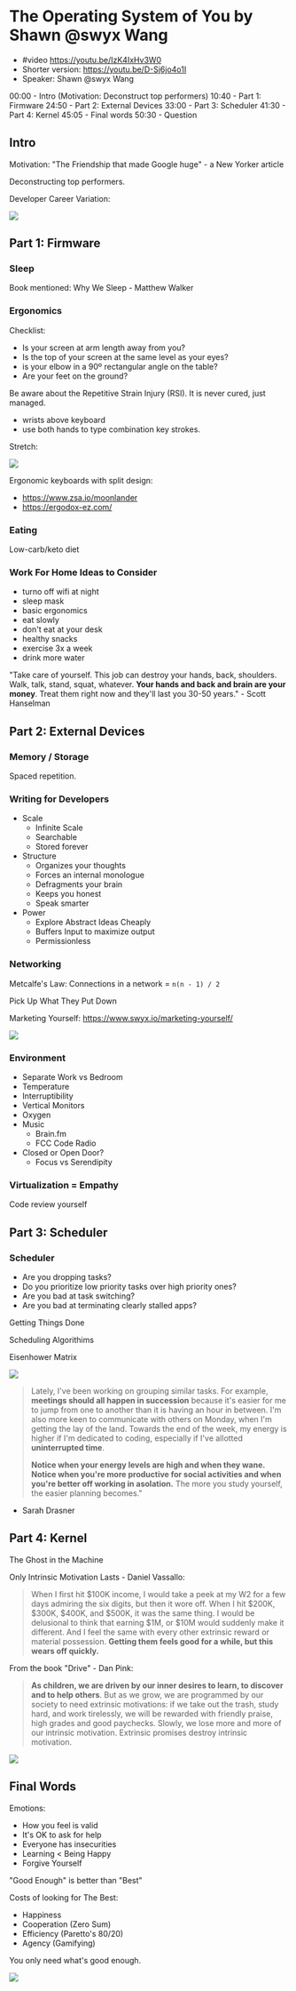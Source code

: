 # The Operating System of You by Shawn @swyx Wang

- #video <https://youtu.be/IzK4IxHv3W0>
- Shorter version: <https://youtu.be/D-Sj6jo4o1I>
- Speaker: Shawn @swyx Wang

00:00 - Intro (Motivation: Deconstruct top performers)
10:40 - Part 1: Firmware
24:50 - Part 2: External Devices
33:00 - Part 3: Scheduler
41:30 - Part 4: Kernel
45:05 - Final words
50:30 - Question

## Intro

Motivation: "The Friendship that made Google huge" - a New Yorker article

Deconstructing top performers.

Developer Career Variation:

![](img/dev-career-variation.png)


## Part 1: Firmware

### Sleep

Book mentioned: Why We Sleep - Matthew Walker


### Ergonomics

Checklist:

- Is your screen at arm length away from you?
- Is the top of your screen at the same level as your eyes?
- is your elbow in a 90º rectangular angle on the table?
- Are your feet on the ground?

Be aware about the Repetitive Strain Injury (RSI). It is never cured, just managed.

- wrists above keyboard
- use both hands to type combination key strokes.

Stretch:

![](img/stretch.png)


Ergonomic keyboards with split design:

- <https://www.zsa.io/moonlander>
- <https://ergodox-ez.com/>

### Eating

Low-carb/keto diet

### Work For Home Ideas to Consider

- turno off wifi at night
- sleep mask
- basic ergonomics
- eat slowly
- don't eat at your desk
- healthy snacks
- exercise 3x a week
- drink more water

"Take care of yourself. This job can destroy your hands, back, shoulders. Walk, talk, stand, squat, whatever. **Your hands and back and brain are your money**. Treat them right now and they'll last you 30-50 years." - Scott Hanselman


## Part 2: External Devices

### Memory / Storage

Spaced repetition.


### Writing for Developers

- Scale
    - Infinite Scale
    - Searchable
    - Stored forever
- Structure
    - Organizes your thoughts
    - Forces an internal monologue
    - Defragments your brain
    - Keeps you honest
    - Speak smarter
- Power
    - Explore Abstract Ideas Cheaply
    - Buffers Input to maximize output
    - Permissionless

### Networking

Metcalfe's Law: Connections in a network = `n(n - 1) / 2`

Pick Up What They Put Down

Marketing Yourself: <https://www.swyx.io/marketing-yourself/>

![](img/marketing-yourself.png)

### Environment

- Separate Work vs Bedroom
- Temperature
- Interruptibility
- Vertical Monitors
- Oxygen
- Music
    - Brain.fm
    - FCC Code Radio
- Closed or Open Door?
    - Focus vs Serendipity

### Virtualization = Empathy

Code review yourself


## Part 3: Scheduler

### Scheduler

- Are you dropping tasks?
- Do you prioritize low priority tasks over high priority ones?
- Are you bad at task switching?
- Are you bad at terminating clearly stalled apps?

Getting Things Done

Scheduling Algorithims

Eisenhower Matrix

![](img/eisenhower-decision-matrix.png)


> Lately, I've been working on grouping similar tasks. For example, **meetings should all happen in succession** because it's easier for me to jump from one to another than it is having an hour in between. I'm also more keen to communicate with others on Monday, when I'm getting the lay of the land. Towards the end of the week, my energy is higher if I'm dedicated to coding, especially if I've allotted **uninterrupted time**.
> 
> **Notice when your energy levels are high and when they wane. Notice when you're more productive for social activities and when you're better off working in asolation.** The more you study yourself, the easier planning becomes."

- Sarah Drasner


## Part 4: Kernel

The Ghost in the Machine

Only Intrinsic Motivation Lasts - Daniel Vassallo:

> When I first hit $100K income, I would take a peek at my W2 for a few days admiring the six digits, but then it wore off. When I hit $200K, $300K, $400K, and $500K, it was the same thing. I would be delusional to think that earning $1M, or $10M would suddenly make it different. And I feel the same with every other extrinsic reward or material possession. **Getting them feels good for a while, but this wears off quickly.**


From the book "Drive" - Dan Pink:

> **As children, we are driven by our inner desires to learn, to discover and to help others**. But as we grow, we are programmed by our society to need extrinsic motivations: if we take out the trash, study hard, and work tirelessly, we will be rewarded with friendly praise, high grades and good paychecks. Slowly, we lose more and more of our intrinsic motivation. Extrinsic promises destroy intrinsic motivation.


![](img/ikigai.jpg)


## Final Words

Emotions:

- How you feel is valid
- It's OK to ask for help
- Everyone has insecurities
- Learning < Being Happy
- Forgive Yourself


"Good Enough" is better than "Best"

Costs of looking for The Best:

- Happiness
- Cooperation (Zero Sum)
- Efficiency (Paretto's 80/20)
- Agency (Gamifying)

You only need what's good enough.

![](img/emotional-journey.jpg)

